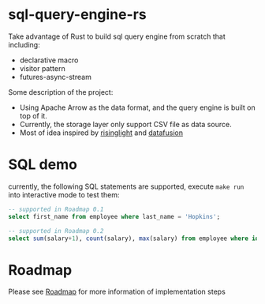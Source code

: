 # sql-query-engine-rs

Take advantage of Rust to build sql query engine from scratch that including:

- declarative macro
- visitor pattern
- futures-async-stream

Some description of the project:
- Using Apache Arrow as the data format, and the query engine is built on top of it.
- Currently, the storage layer only support CSV file as data source.
- Most of idea inspired by [risinglight](https://github.com/risinglightdb/risinglight) and [datafusion](https://github.com/apache/arrow-datafusion)

# SQL demo

currently, the following SQL statements are supported, execute `make run` into interactive mode to test them:

```sql
-- supported in Roadmap 0.1
select first_name from employee where last_name = 'Hopkins';

-- supported in Roadmap 0.2
select sum(salary+1), count(salary), max(salary) from employee where id > 1;
```


# Roadmap

Please see [Roadmap](https://github.com/Fedomn/sql-query-engine-rs/issues?q=roadmap) for more information of implementation steps
